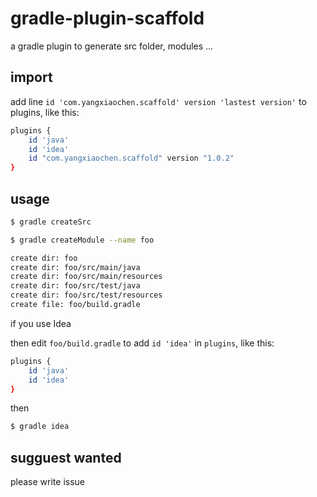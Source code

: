 # gradle-plugin-scaffold
a gradle plugin to generate src folder, modules ...

## import
add line `id 'com.yangxiaochen.scaffold' version 'lastest version'` to plugins, like this:
```bash
plugins {
    id 'java'
    id 'idea'
    id "com.yangxiaochen.scaffold" version "1.0.2"
}
```

## usage
```bash
$ gradle createSrc
```

```bash
$ gradle createModule --name foo

create dir: foo
create dir: foo/src/main/java
create dir: foo/src/main/resources
create dir: foo/src/test/java
create dir: foo/src/test/resources
create file: foo/build.gradle
```

if you use Idea

then edit `foo/build.gradle` to add `id 'idea'` in `plugins`, like this:
```bash
plugins {
    id 'java'
    id 'idea'
}
```
then
```bash
$ gradle idea
```


## sugguest wanted
please write issue